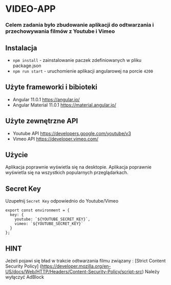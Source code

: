 # VIDEO-APP

### Celem zadania było zbudowanie aplikacji do odtwarzania i przechowywania filmów z Youtube i Vimeo

## Instalacja

* `npm install` - zainstalowanie paczek zdefiniowanych w pliku package.json
* `npm run start` - uruchomienie aplikacji angularowej na porcie `4200`

## Użyte frameworki i bibioteki

* Angular 11.0.1            https://angular.io/
* Angular Material 11.0.1   https://material.angular.io/

## Użyte zewnętrzne API
* Youtube API               https://developers.google.com/youtube/v3
* Vimeo API                 https://developer.vimeo.com/

## Użycie

Aplikacja poprawnie wyświetla się na desktopie.
Aplikacja poprawnie wyświetla się na wszystkich popularnych przeglądarkach.

## Secret Key

Uzupełnij `Secret Key` odpowiednio do Youtube/Vimeo
```
export const environment = {
  key: {
    youtube: `${YOUTUBE_SECRET_KEY}`,
    vimeo: `${YOUTUBE_SECRET_KEY}`
  }
};
```
## HINT
 
Jeżeli pojawi się bład w trakcie odtwarzania filmu związany :
[Strict Content Security Policy] (https://developer.mozilla.org/en-US/docs/Web/HTTP/Headers/Content-Security-Policy/script-src)
Należy wyłączyć AdBlock
